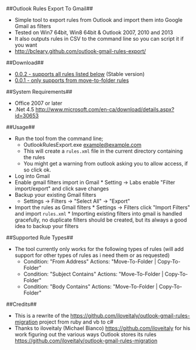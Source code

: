 ##Outlook Rules Export To Gmail##
* Simple tool to export rules from Outlook and import them into Google Gmail as filters
* Tested on Win7 64bit, Win8 64bit & Outlook 2007, 2010 and 2013
* It also outputs rules in CSV to the command line so you can script it if you want
* http://bcleary.github.com/outlook-gmail-rules-export/

##Download##

* [0.0.2 - supports all rules listed below](http://bit.ly/11WLoo1) (Stable version)
* [0.0.1 - only supports from move-to-folder rules](http://bit.ly/W5OAZi)

##System Requirements##
* Office 2007 or later
* .Net 4.5 http://www.microsoft.com/en-ca/download/details.aspx?id=30653

##Usage##
* Run the tool from the command line;
     * OutlookRulesExport.exe example@example.com
     * This will create a `rules.xml` file in the current directory containing the rules
     * You might get a warning from outlook asking you to allow access, if so click ok.
* Log into Gmail
* Enable gmail filters import in Gmail
      * Setting -> Labs enable "Filter import/export" and click save changes
* Backup your existing Gmail filters
     * Settings -> Filters -> "Select All" -> "Export"
* Import the rules as Gmail filters
      * Settings -> Filters click "Import Filters" and import `rules.xml`
      * Importing existing filters into gmail is handled gracefully, no duplicate filters should be created, but its always a good idea to backup your filters

##Supported Rule Types##
* The tool currently only works for the following types of rules (will add support for other types of rules as i need them or as requested)
    * Condition: "From Address" Actions: "Move-To-Folder | Copy-To-Folder"
    * Condition: "Subject Contains" Actions: "Move-To-Folder | Copy-To-Folder"
    * Condition: "Body Contains" Actions: "Move-To-Folder | Copy-To-Folder"

##Credits##
* This is a rewrite of the https://github.com/iloveitaly/outlook-gmail-rules-migration project from ruby and vb to c#
* Thanks to iloveitaly (Michael Bianco) https://github.com/iloveitaly for his work figuring out the various ways Outlook stores its rules https://github.com/iloveitaly/outlook-gmail-rules-migration 
